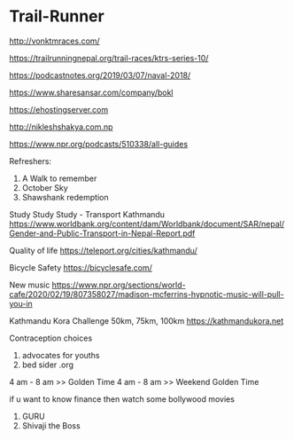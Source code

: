 # Trail-Runner

http://vonktmraces.com/

https://trailrunningnepal.org/trail-races/ktrs-series-10/


https://podcastnotes.org/2019/03/07/naval-2018/

https://www.sharesansar.com/company/bokl

https://ehostingserver.com

http://nikleshshakya.com.np

https://www.npr.org/podcasts/510338/all-guides

Refreshers:
1. A Walk to remember
2. October Sky
3. Shawshank redemption

Study Study Study - Transport Kathmandu
https://www.worldbank.org/content/dam/Worldbank/document/SAR/nepal/Gender-and-Public-Transport-in-Nepal-Report.pdf

Quality of life
https://teleport.org/cities/kathmandu/


Bicycle Safety
https://bicyclesafe.com/

New music
https://www.npr.org/sections/world-cafe/2020/02/19/807358027/madison-mcferrins-hypnotic-music-will-pull-you-in


Kathmandu Kora Challenge 50km, 75km, 100km
https://kathmandukora.net


Contraception choices
1. advocates for youths
2. bed sider .org


4 am - 8 am  >> Golden Time
4 am - 8 am  >> Weekend Golden Time

if u want to know finance then watch some bollywood movies

1. GURU
2. Shivaji the Boss
